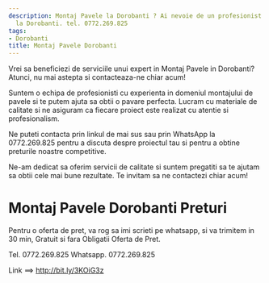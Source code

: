 ```yaml
---
description: Montaj Pavele la Dorobanti ? Ai nevoie de un profesionist in Montaj Pavele
  la Dorobanti. tel. 0772.269.825
tags:
- Dorobanti
title: Montaj Pavele Dorobanti
---
```



Vrei sa beneficiezi de serviciile unui expert in Montaj Pavele in Dorobanti? Atunci, nu mai astepta si contacteaza-ne chiar acum! 

Suntem o echipa de profesionisti cu experienta in domeniul montajului de pavele si te putem ajuta sa obtii o pavare perfecta. Lucram cu materiale de calitate si ne asiguram ca fiecare proiect este realizat cu atentie si profesionalism.

Ne puteti contacta prin linkul de mai sus sau prin WhatsApp la 0772.269.825 pentru a discuta despre proiectul tau si pentru a obtine preturile noastre competitive. 

Ne-am dedicat sa oferim servicii de calitate si suntem pregatiti sa te ajutam sa obtii cele mai bune rezultate. Te invitam sa ne contactezi chiar acum!

# Montaj Pavele Dorobanti Preturi
Pentru o oferta de pret, va rog sa imi scrieti pe whatsapp, si va trimitem in 30 min, Gratuit si fara Obligatii Oferta de Pret.

Tel. 0772.269.825
Whatsapp. 0772.269.825

Link ==> http://bit.ly/3KOiG3z